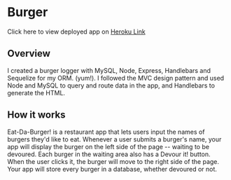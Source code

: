 # Burger

Click here to view deployed app on [Heroku Link](https://burger-app-ch.herokuapp.com/)

## Overview

I created a burger logger with MySQL, Node, Express, Handlebars and Sequelize for my ORM. (yum!). I followed the MVC design pattern and used Node and MySQL to query and route data in the app, and Handlebars to generate the HTML.

## How it works

Eat-Da-Burger! is a restaurant app that lets users input the names of burgers they'd like to eat.
Whenever a user submits a burger's name, your app will display the burger on the left side of the page -- waiting to be devoured.
Each burger in the waiting area also has a Devour it! button. When the user clicks it, the burger will move to the right side of the page.
Your app will store every burger in a database, whether devoured or not.
